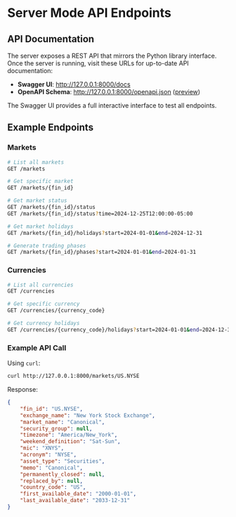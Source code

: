 # Server Mode API Endpoints

## API Documentation

The server exposes a REST API that mirrors the Python library interface. Once the server is running, visit these URLs for up-to-date API documentation:

- **Swagger UI**: http://127.0.0.1:8000/docs
- **OpenAPI Schema**: http://127.0.0.1:8000/openapi.json ([preview](/th-python-server/openapi.json))

The Swagger UI provides a full interactive interface to test all endpoints.

## Example Endpoints

### Markets

```bash
# List all markets
GET /markets

# Get specific market
GET /markets/{fin_id}

# Get market status
GET /markets/{fin_id}/status
GET /markets/{fin_id}/status?time=2024-12-25T12:00:00-05:00

# Get market holidays
GET /markets/{fin_id}/holidays?start=2024-01-01&end=2024-12-31

# Generate trading phases
GET /markets/{fin_id}/phases?start=2024-01-01&end=2024-01-31
```

### Currencies

```bash
# List all currencies
GET /currencies

# Get specific currency
GET /currencies/{currency_code}

# Get currency holidays
GET /currencies/{currency_code}/holidays?start=2024-01-01&end=2024-12-31
```

### Example API Call

Using `curl`:

```bash
curl http://127.0.0.1:8000/markets/US.NYSE
```

Response:
```json
{
    "fin_id": "US.NYSE",
    "exchange_name": "New York Stock Exchange",
    "market_name": "Canonical",
    "security_group": null,
    "timezone": "America/New_York",
    "weekend_definition": "Sat-Sun",
    "mic": "XNYS",
    "acronym": "NYSE",
    "asset_type": "Securities",
    "memo": "Canonical",
    "permanently_closed": null,
    "replaced_by": null,
    "country_code": "US",
    "first_available_date": "2000-01-01",
    "last_available_date": "2033-12-31"
}
```
